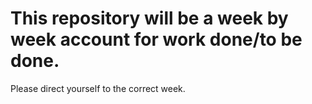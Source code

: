 # This repository will be a week by week account for work done/to be done.

Please direct yourself to the correct week.
